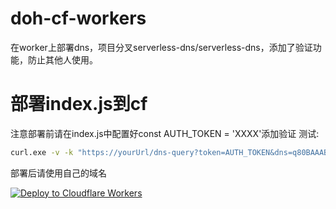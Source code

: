 # doh-cf-workers
在worker上部署dns，项目分叉serverless-dns/serverless-dns，添加了验证功能，防止其他人使用。

# 部署index.js到cf
注意部署前请在index.js中配置好const AUTH_TOKEN = 'XXXX'添加验证
测试:
```cmd
curl.exe -v -k "https://yourUrl/dns-query?token=AUTH_TOKEN&dns=q80BAAABAAAAAAAAA3d3dwdleGFtcGxlA2NvbQAAAQAB" -H "accept: application/dns-message"
```
部署后请使用自己的域名

[![Deploy to Cloudflare Workers](https://deploy.workers.cloudflare.com/button)](https://deploy.workers.cloudflare.com/?url=https://github.com/maolaohei/doh-cf-workers)

